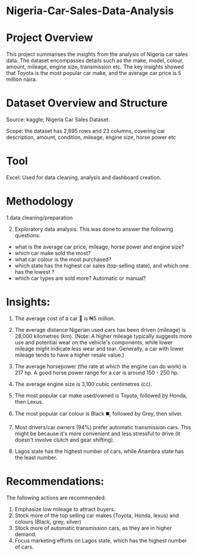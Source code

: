 # Nigeria-Car-Sales-Data-Analysis

# Project Overview
This project summarises the insights from the analysis of Nigeria car sales data. The dataset encompasses details such as the make, model, colour, amount, mileage, engine size, transmission etc. The key insights showed that Toyota is the most popular car make, and the average car price is 5 million naira.

# Dataset Overview and Structure 
Source: kaggle;  Nigeria Car Sales Dataset.

Scope: the dataset has 2,895 rows and 23 columns, covering car description, amount, condition, mileage, engine size, horse power etc

# Tool
Excel: Used for data cleaning, analysis and dashboard creation.

# Methodology 
1.data cleaning/preparation 

2. Exploratory data analysis: This was done to answer the following questions:
- what is the average car price, mileage, horse power and engine size?
- which car make sold the most?
- what car colour is the most purchased?
- which state has the highest car sales (top-selling state), and which one has the lowest ?
- which car types are sold more?  Automatic or manual?
  
# Insights:
1. The average cost of a car 🚗  is ₦5 million.
2. The average distance Nigerian used cars has been driven (mileage) is 28,000 kilometres (km).
(Note: A higher mileage typically suggests more use and potential wear on the vehicle's components, while lower mileage might indicate less wear and tear. Generally, a car with lower mileage tends to have a higher resale value.)
3. The average horsepower (the rate at which the engine can do work) is 217 hp.
A good horse power range for a car is around 150 - 250 hp.

4. The average engine size is 3,100 cubic centimetres (cc).
5. The most popular car make used/owned is Toyota, followed by Honda, then Lexus. 
6. The most popular car colour is Black ◼️, followed by Grey, then silver.
7. Most drivers/car owners (94%) prefer automatic transmission cars. 
This might be because it's more convenient and less stressful to drive (it doesn't involve clutch and gear shifting).
8. Lagos state has the highest number of cars, while Anambra state has the least number.

# Recommendations:
The following actions are recommended:

1. Emphasize low mileage to attract buyers.
2. Stock more of the top selling car makes (Toyota, Honda, lexus) and colours (Black, grey, silver)
3. Stock more of automatic transmission cars, as they are in higher demand.
4. Focus marketing efforts on Lagos state, which has the highest number of cars.

